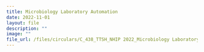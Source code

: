 ```yaml
---
title: Microbiology Laboratory Automation
date: 2022-11-01
layout: file
description: ""
image: ""
file_url: /files/circulars/C_438_TTSH_NHIP 2022_Microbiology Laboratory Automation.pdf
---
```

